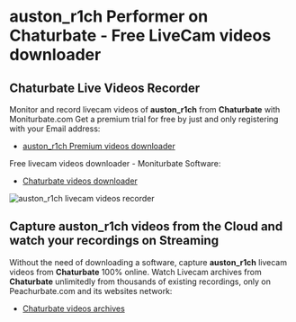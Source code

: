 # auston_r1ch Performer on Chaturbate - Free LiveCam videos downloader

## Chaturbate Live Videos Recorder

Monitor and record livecam videos of **auston_r1ch** from **Chaturbate** with Moniturbate.com
Get a premium trial for free by just and only registering with your Email address:
* [auston_r1ch Premium videos downloader](https://moniturbate.com/request-demo-licence-key.html)

Free livecam videos downloader - Moniturbate Software:
* [Chaturbate videos downloader](https://moniturbate.com/moniturbate-download-software.html)

![auston_r1ch livecam videos recorder](https://peachurnet.com/templates/moniturbate-software.png)


## Capture auston_r1ch videos from the Cloud and watch your recordings on Streaming

Without the need of downloading a software, capture **auston_r1ch** livecam videos from **Chaturbate** 100% online.
Watch Livecam archives from **Chaturbate** unlimitedly from thousands of existing recordings, only on Peachurbate.com and its websites network:
* [Chaturbate videos archives](https://peachurnet.com/)